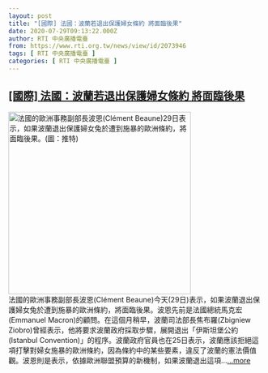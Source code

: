 ```yaml
---
layout: post
title: "[國際] 法國：波蘭若退出保護婦女條約 將面臨後果"
date: 2020-07-29T09:13:22.000Z
author: RTI 中央廣播電臺
from: https://www.rti.org.tw/news/view/id/2073946
tags: [ RTI 中央廣播電臺 ]
categories: [ RTI 中央廣播電臺 ]
---
```

<!--1596014002000-->
[[國際] 法國：波蘭若退出保護婦女條約 將面臨後果](https://www.rti.org.tw/news/view/id/2073946)
------

<div>
<img src="https://static.rti.org.tw/assets/thumbnails/2020/07/29/36339404f9d7b6b304fe6cd7b3946095.jpg" width="360" alt="法國的歐洲事務副部長波恩(Clément Beaune)29日表示，如果波蘭退出保護婦女兔於遭到施暴的歐洲條約，將面臨後果。(圖：推特)" title="法國的歐洲事務副部長波恩(Clément Beaune)29日表示，如果波蘭退出保護婦女兔於遭到施暴的歐洲條約，將面臨後果。(圖：推特)"><br>法國的歐洲事務副部長波恩(Cl&eacute;ment Beaune)今天(29日)表示，如果波蘭退出保護婦女兔於遭到施暴的歐洲條約，將面臨後果。波恩先前是法國總統馬克宏(Emmanuel Macron)的顧問。在這個月稍早，波蘭司法部長焦布羅(Zbigniew Ziobro)曾經表示，他將要求波蘭政府採取步驟，展開退出「伊斯坦堡公約(Istanbul Convention)」的程序。波蘭政府官員也在25日表示，波蘭應該拒絕這項打擊對婦女施暴的歐洲條約，因為條約中的某些要素，違反了波蘭的憲法價值觀。波恩則是表示，依據歐洲聯盟預算的新機制，如果波蘭退出這項...<a target="_blank" href="https://www.rti.org.tw/news/view/id/2073946">...more</a>
</div>
